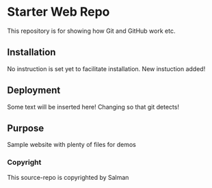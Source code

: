 # Starter Web Repo

This repository is for showing how Git and GitHub work etc.

## Installation

No instruction is set yet to facilitate installation.
New instuction added!

## Deployment

Some text will be inserted here!
Changing so that git detects!

## Purpose

Sample website with plenty of files for demos

### Copyright

This source-repo is copyrighted by Salman